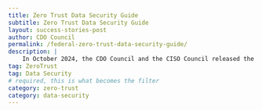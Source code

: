 ```yaml
---
title: Zero Trust Data Security Guide
subtitle: Zero Trust Data Security Guide
layout: success-stories-post
author: CDO Council
permalink: /federal-zero-trust-data-security-guide/
description: |
    In October 2024, the CDO Council and the CISO Council released the <a href="https://www.cdo.gov/federal-zero-trust-data-security-guide/ "> Federal Zero Trust (ZT) Data Security Guide</a>, a first-of-its-kind document and key deliverable of OMB M-22-09, Moving the U.S. Government Towards Zero Trust Cybersecurity Principles. 
tag: ZeroTrust
tag: Data Security
# required, this is what becomes the filter
category: zero-trust
category: data-security
---
```


